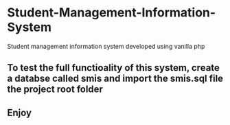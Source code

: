 # Student-Management-Information-System
Student management information system developed using vanilla php

## To test the full functioality of this system, create a databse called smis and import the smis.sql file the project root folder

## Enjoy
